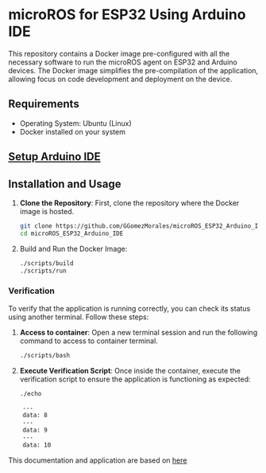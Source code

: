 # microROS for ESP32 Using Arduino IDE

This repository contains a Docker image pre-configured with all the necessary software to run the microROS agent on ESP32 and Arduino devices. The Docker image simplifies the pre-compilation of the application, allowing focus on code development and deployment on the device.

## Requirements

- Operating System: Ubuntu (Linux)
- Docker installed on your system

## [Setup Arduino IDE](https://www.hackster.io/514301/micro-ros-on-esp32-using-arduino-ide-1360ca#toc-setup-arduino-ide-2)

## Installation and Usage

1. **Clone the Repository**: First, clone the repository where the Docker image is hosted.

   ```bash
   git clone https://github.com/GGomezMorales/microROS_ESP32_Arduino_IDE.git
   cd microROS_ESP32_Arduino_IDE
   ```
2. Build and Run the Docker Image:

   ```bash
   ./scripts/build
   ./scripts/run
   ```

### Verification

To verify that the application is running correctly, you can check its status using another terminal. Follow these steps:

1. **Access to container**: Open a new terminal session and run the following command to access to container terminal.

   ```bash
   ./scripts/bash
   ```
2. **Execute Verification Script**: Once inside the container, execute the verification script to ensure the application is functioning as expected:

   ```bash
   ./echo
   ```

```bash
    ---
    data: 8
    ---
    data: 9
    ---
    data: 10
```

This documentation and application are based on [here](https://www.hackster.io/514301/micro-ros-on-esp32-using-arduino-ide-1360ca) 
